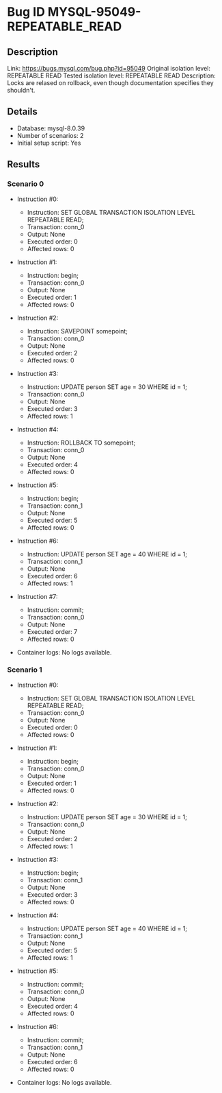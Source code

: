 # Bug ID MYSQL-95049-REPEATABLE_READ

## Description

Link:                     https://bugs.mysql.com/bug.php?id=95049
Original isolation level: REPEATABLE READ
Tested isolation level:   REPEATABLE READ
Description:              Locks are relased on rollback, even though documentation specifies they shouldn't.


## Details
 * Database: mysql-8.0.39
 * Number of scenarios: 2
 * Initial setup script: Yes

## Results
### Scenario 0
 * Instruction #0:
     - Instruction:  SET GLOBAL TRANSACTION ISOLATION LEVEL REPEATABLE READ;
     - Transaction: conn_0
     - Output: None
     - Executed order: 0
     - Affected rows: 0
 * Instruction #1:
     - Instruction:  begin;
     - Transaction: conn_0
     - Output: None
     - Executed order: 1
     - Affected rows: 0
 * Instruction #2:
     - Instruction:  SAVEPOINT somepoint;
     - Transaction: conn_0
     - Output: None
     - Executed order: 2
     - Affected rows: 0
 * Instruction #3:
     - Instruction:  UPDATE person SET age = 30 WHERE id = 1;
     - Transaction: conn_0
     - Output: None
     - Executed order: 3
     - Affected rows: 1
 * Instruction #4:
     - Instruction:  ROLLBACK TO somepoint;
     - Transaction: conn_0
     - Output: None
     - Executed order: 4
     - Affected rows: 0
 * Instruction #5:
     - Instruction:  begin;
     - Transaction: conn_1
     - Output: None
     - Executed order: 5
     - Affected rows: 0
 * Instruction #6:
     - Instruction:  UPDATE person SET age = 40 WHERE id = 1;
     - Transaction: conn_1
     - Output: None
     - Executed order: 6
     - Affected rows: 1
 * Instruction #7:
     - Instruction:  commit;
     - Transaction: conn_0
     - Output: None
     - Executed order: 7
     - Affected rows: 0

 * Container logs:
   No logs available.

### Scenario 1
 * Instruction #0:
     - Instruction:  SET GLOBAL TRANSACTION ISOLATION LEVEL REPEATABLE READ;
     - Transaction: conn_0
     - Output: None
     - Executed order: 0
     - Affected rows: 0
 * Instruction #1:
     - Instruction:  begin;
     - Transaction: conn_0
     - Output: None
     - Executed order: 1
     - Affected rows: 0
 * Instruction #2:
     - Instruction:  UPDATE person SET age = 30 WHERE id = 1;
     - Transaction: conn_0
     - Output: None
     - Executed order: 2
     - Affected rows: 1
 * Instruction #3:
     - Instruction:  begin;
     - Transaction: conn_1
     - Output: None
     - Executed order: 3
     - Affected rows: 0
 * Instruction #4:
     - Instruction:  UPDATE person SET age = 40 WHERE id = 1;
     - Transaction: conn_1
     - Output: None
     - Executed order: 5
     - Affected rows: 1
 * Instruction #5:
     - Instruction:  commit;
     - Transaction: conn_0
     - Output: None
     - Executed order: 4
     - Affected rows: 0
 * Instruction #6:
     - Instruction:  commit;
     - Transaction: conn_1
     - Output: None
     - Executed order: 6
     - Affected rows: 0

 * Container logs:
   No logs available.
